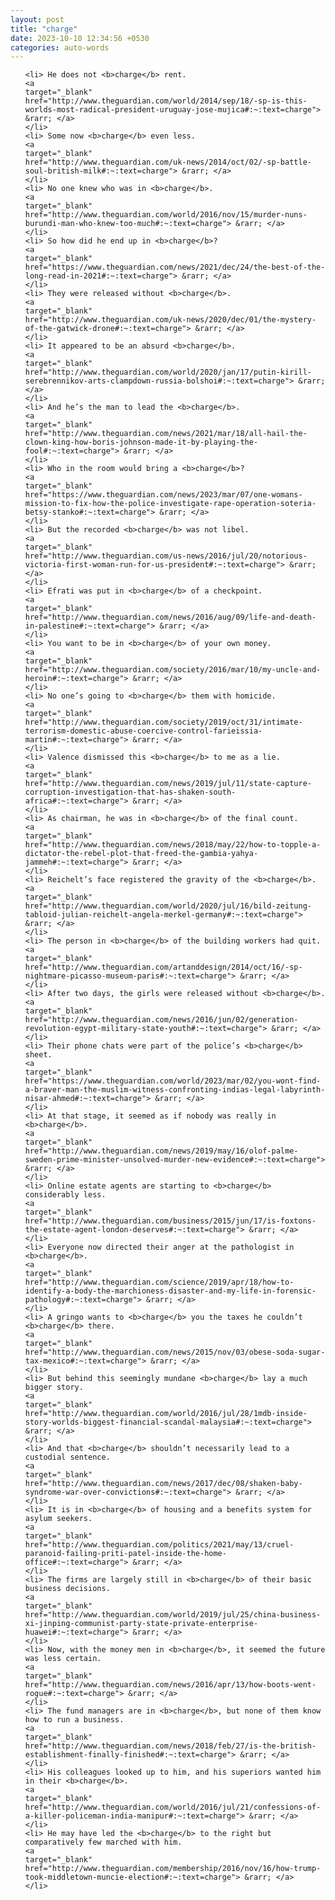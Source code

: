 ```yaml
---
layout: post
title: "charge"
date: 2023-10-10 12:34:56 +0530
categories: auto-words
---
```

<ol>

    <li> He does not <b>charge</b> rent.
    <a 
    target="_blank" 
    href="http://www.theguardian.com/world/2014/sep/18/-sp-is-this-worlds-most-radical-president-uruguay-jose-mujica#:~:text=charge"> &rarr; </a>
    </li>
    <li> Some now <b>charge</b> even less.
    <a 
    target="_blank" 
    href="http://www.theguardian.com/uk-news/2014/oct/02/-sp-battle-soul-british-milk#:~:text=charge"> &rarr; </a>
    </li>
    <li> No one knew who was in <b>charge</b>.
    <a 
    target="_blank" 
    href="http://www.theguardian.com/world/2016/nov/15/murder-nuns-burundi-man-who-knew-too-much#:~:text=charge"> &rarr; </a>
    </li>
    <li> So how did he end up in <b>charge</b>?
    <a 
    target="_blank" 
    href="https://www.theguardian.com/news/2021/dec/24/the-best-of-the-long-read-in-2021#:~:text=charge"> &rarr; </a>
    </li>
    <li> They were released without <b>charge</b>.
    <a 
    target="_blank" 
    href="http://www.theguardian.com/uk-news/2020/dec/01/the-mystery-of-the-gatwick-drone#:~:text=charge"> &rarr; </a>
    </li>
    <li> It appeared to be an absurd <b>charge</b>.
    <a 
    target="_blank" 
    href="http://www.theguardian.com/world/2020/jan/17/putin-kirill-serebrennikov-arts-clampdown-russia-bolshoi#:~:text=charge"> &rarr; </a>
    </li>
    <li> And he’s the man to lead the <b>charge</b>.
    <a 
    target="_blank" 
    href="http://www.theguardian.com/news/2021/mar/18/all-hail-the-clown-king-how-boris-johnson-made-it-by-playing-the-fool#:~:text=charge"> &rarr; </a>
    </li>
    <li> Who in the room would bring a <b>charge</b>?
    <a 
    target="_blank" 
    href="https://www.theguardian.com/news/2023/mar/07/one-womans-mission-to-fix-how-the-police-investigate-rape-operation-soteria-betsy-stanko#:~:text=charge"> &rarr; </a>
    </li>
    <li> But the recorded <b>charge</b> was not libel.
    <a 
    target="_blank" 
    href="http://www.theguardian.com/us-news/2016/jul/20/notorious-victoria-first-woman-run-for-us-president#:~:text=charge"> &rarr; </a>
    </li>
    <li> Efrati was put in <b>charge</b> of a checkpoint.
    <a 
    target="_blank" 
    href="http://www.theguardian.com/news/2016/aug/09/life-and-death-in-palestine#:~:text=charge"> &rarr; </a>
    </li>
    <li> You want to be in <b>charge</b> of your own money.
    <a 
    target="_blank" 
    href="http://www.theguardian.com/society/2016/mar/10/my-uncle-and-heroin#:~:text=charge"> &rarr; </a>
    </li>
    <li> No one’s going to <b>charge</b> them with homicide.
    <a 
    target="_blank" 
    href="http://www.theguardian.com/society/2019/oct/31/intimate-terrorism-domestic-abuse-coercive-control-farieissia-martin#:~:text=charge"> &rarr; </a>
    </li>
    <li> Valence dismissed this <b>charge</b> to me as a lie.
    <a 
    target="_blank" 
    href="http://www.theguardian.com/news/2019/jul/11/state-capture-corruption-investigation-that-has-shaken-south-africa#:~:text=charge"> &rarr; </a>
    </li>
    <li> As chairman, he was in <b>charge</b> of the final count.
    <a 
    target="_blank" 
    href="http://www.theguardian.com/news/2018/may/22/how-to-topple-a-dictator-the-rebel-plot-that-freed-the-gambia-yahya-jammeh#:~:text=charge"> &rarr; </a>
    </li>
    <li> Reichelt’s face registered the gravity of the <b>charge</b>.
    <a 
    target="_blank" 
    href="http://www.theguardian.com/world/2020/jul/16/bild-zeitung-tabloid-julian-reichelt-angela-merkel-germany#:~:text=charge"> &rarr; </a>
    </li>
    <li> The person in <b>charge</b> of the building workers had quit.
    <a 
    target="_blank" 
    href="http://www.theguardian.com/artanddesign/2014/oct/16/-sp-nightmare-picasso-museum-paris#:~:text=charge"> &rarr; </a>
    </li>
    <li> After two days, the girls were released without <b>charge</b>.
    <a 
    target="_blank" 
    href="http://www.theguardian.com/news/2016/jun/02/generation-revolution-egypt-military-state-youth#:~:text=charge"> &rarr; </a>
    </li>
    <li> Their phone chats were part of the police’s <b>charge</b> sheet.
    <a 
    target="_blank" 
    href="https://www.theguardian.com/world/2023/mar/02/you-wont-find-a-braver-man-the-muslim-witness-confronting-indias-legal-labyrinth-nisar-ahmed#:~:text=charge"> &rarr; </a>
    </li>
    <li> At that stage, it seemed as if nobody was really in <b>charge</b>.
    <a 
    target="_blank" 
    href="http://www.theguardian.com/news/2019/may/16/olof-palme-sweden-prime-minister-unsolved-murder-new-evidence#:~:text=charge"> &rarr; </a>
    </li>
    <li> Online estate agents are starting to <b>charge</b> considerably less.
    <a 
    target="_blank" 
    href="http://www.theguardian.com/business/2015/jun/17/is-foxtons-the-estate-agent-london-deserves#:~:text=charge"> &rarr; </a>
    </li>
    <li> Everyone now directed their anger at the pathologist in <b>charge</b>.
    <a 
    target="_blank" 
    href="http://www.theguardian.com/science/2019/apr/18/how-to-identify-a-body-the-marchioness-disaster-and-my-life-in-forensic-pathology#:~:text=charge"> &rarr; </a>
    </li>
    <li> A gringo wants to <b>charge</b> you the taxes he couldn’t <b>charge</b> there.
    <a 
    target="_blank" 
    href="http://www.theguardian.com/news/2015/nov/03/obese-soda-sugar-tax-mexico#:~:text=charge"> &rarr; </a>
    </li>
    <li> But behind this seemingly mundane <b>charge</b> lay a much bigger story.
    <a 
    target="_blank" 
    href="http://www.theguardian.com/world/2016/jul/28/1mdb-inside-story-worlds-biggest-financial-scandal-malaysia#:~:text=charge"> &rarr; </a>
    </li>
    <li> And that <b>charge</b> shouldn’t necessarily lead to a custodial sentence.
    <a 
    target="_blank" 
    href="http://www.theguardian.com/news/2017/dec/08/shaken-baby-syndrome-war-over-convictions#:~:text=charge"> &rarr; </a>
    </li>
    <li> It is in <b>charge</b> of housing and a benefits system for asylum seekers.
    <a 
    target="_blank" 
    href="http://www.theguardian.com/politics/2021/may/13/cruel-paranoid-failing-priti-patel-inside-the-home-office#:~:text=charge"> &rarr; </a>
    </li>
    <li> The firms are largely still in <b>charge</b> of their basic business decisions.
    <a 
    target="_blank" 
    href="http://www.theguardian.com/world/2019/jul/25/china-business-xi-jinping-communist-party-state-private-enterprise-huawei#:~:text=charge"> &rarr; </a>
    </li>
    <li> Now, with the money men in <b>charge</b>, it seemed the future was less certain.
    <a 
    target="_blank" 
    href="http://www.theguardian.com/news/2016/apr/13/how-boots-went-rogue#:~:text=charge"> &rarr; </a>
    </li>
    <li> The fund managers are in <b>charge</b>, but none of them know how to run a business.
    <a 
    target="_blank" 
    href="http://www.theguardian.com/news/2018/feb/27/is-the-british-establishment-finally-finished#:~:text=charge"> &rarr; </a>
    </li>
    <li> His colleagues looked up to him, and his superiors wanted him in their <b>charge</b>.
    <a 
    target="_blank" 
    href="http://www.theguardian.com/world/2016/jul/21/confessions-of-a-killer-policeman-india-manipur#:~:text=charge"> &rarr; </a>
    </li>
    <li> He may have led the <b>charge</b> to the right but comparatively few marched with him.
    <a 
    target="_blank" 
    href="http://www.theguardian.com/membership/2016/nov/16/how-trump-took-middletown-muncie-election#:~:text=charge"> &rarr; </a>
    </li>